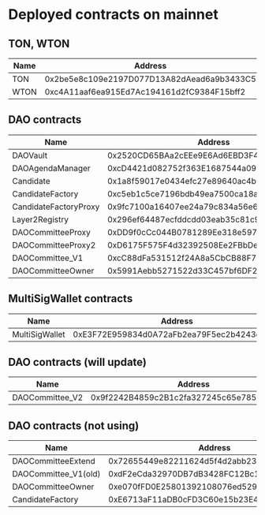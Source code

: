 # Deployed contracts on mainnet

## TON, WTON

| Name     | Address | link |
|----------|------|-------------------------------|
| TON      | 0x2be5e8c109e2197D077D13A82dAead6a9b3433C5  | [link](https://etherscan.io/address/0x2be5e8c109e2197D077D13A82dAead6a9b3433C5) |
| WTON      | 0xc4A11aaf6ea915Ed7Ac194161d2fC9384F15bff2  | [link](https://etherscan.io/address/0xc4A11aaf6ea915Ed7Ac194161d2fC9384F15bff2) |


## DAO contracts

| Name     | Address | link |
|----------|------|-------------------------------|
|  DAOVault |   0x2520CD65BAa2cEEe9E6Ad6EBD3F45490C42dd303    | [link](https://etherscan.io/address/0x2520CD65BAa2cEEe9E6Ad6EBD3F45490C42dd303)
|  DAOAgendaManager        |  0xcD4421d082752f363E1687544a09d5112cD4f484    | [link](https://etherscan.io/address/0xcD4421d082752f363E1687544a09d5112cD4f484)
|  Candidate        |  0x1a8f59017e0434efc27e89640ac4b7d7d194c0a3    | [link](https://etherscan.io/address/0x1a8f59017e0434efc27e89640ac4b7d7d194c0a3)
|  CandidateFactory        | 0xc5eb1c5ce7196bdb49ea7500ca18a1b9f1fa3ffb     |[link](https://etherscan.io/address/0xc5eb1c5ce7196bdb49ea7500ca18a1b9f1fa3ffb)
|  CandidateFactoryProxy        |  0x9fc7100a16407ee24a79c834a56e6eca555a5d7c    |[link](https://etherscan.io/address/0x9fc7100a16407ee24a79c834a56e6eca555a5d7c)
|  Layer2Registry        | 0x296ef64487ecfddcdd03eab35c81c9262dab88ba     | [link](https://etherscan.io/address/0x296ef64487ecfddcdd03eab35c81c9262dab88ba)
|  DAOCommitteeProxy        |  0xDD9f0cCc044B0781289Ee318e5971b0139602C26    |[link](https://etherscan.io/address/0xDD9f0cCc044B0781289Ee318e5971b0139602C26)
|  DAOCommitteeProxy2        | 0xD6175F575F4d32392508Ee2FBbDec9a2E8B3c01a     |[link](https://etherscan.io/address/0xD6175F575F4d32392508Ee2FBbDec9a2E8B3c01a)
|  DAOCommittee_V1        | 0xcC88dFa531512f24A8a5CbCB88F7B6731807EEFe     | [link](https://etherscan.io/address/0xcC88dFa531512f24A8a5CbCB88F7B6731807EEFe)
|  DAOCommitteeOwner        | 0x5991Aebb5271522d33C457bf6DF26d83c0dAa221     | [link](https://etherscan.io/address/0x5991Aebb5271522d33C457bf6DF26d83c0dAa221)


## MultiSigWallet contracts
| Name     | Address | link |
|----------|------|-------------------------------|
|  MultiSigWallet |   0xE3F72E959834d0A72aFb2ea79F5ec2b4243d2d95    | [link](https://etherscan.io/address/0xE3F72E959834d0A72aFb2ea79F5ec2b4243d2d95)


## DAO contracts (will update)

| Name     | Address | link |
|----------|------|-------------------------------|
|  DAOCommittee_V2        | 0x9f2242B4859c2B1c2fa327245c65e785983e9F5B     | [link](https://etherscan.io/address/0x9f2242B4859c2B1c2fa327245c65e785983e9F5B)


## DAO contracts (not using)

| Name     | Address | link |
|----------|------|-------------------------------|
|  DAOCommitteeExtend        |  0x72655449e82211624d5f4d2abb235bb6fe2fe989    | [link](https://etherscan.io/address/0x72655449e82211624d5f4d2abb235bb6fe2fe989)
|  DAOCommittee_V1(old)        | 0xdF2eCda32970DB7dB3428FC12Bc1697098418815     | [link](https://etherscan.io/address/0xdF2eCda32970DB7dB3428FC12Bc1697098418815)
|  DAOCommitteeOwner        |  0xe070fFD0E25801392108076ed5291fA9524c3f44    | [link](https://etherscan.io/address/0xe070fFD0E25801392108076ed5291fA9524c3f44)
|  CandidateFactory        |  0xE6713aF11aDB0cFD3C60e15b23E43f5548C32942    | [link](https://etherscan.io/address/0xE6713aF11aDB0cFD3C60e15b23E43f5548C32942)

